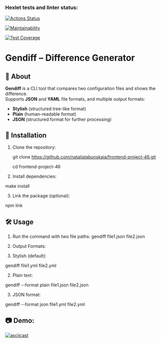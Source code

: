 ### Hexlet tests and linter status:

[![Actions Status](https://github.com/natalialabunskaia/frontend-project-46/actions/workflows/hexlet-check.yml/badge.svg)](https://github.com/natalialabunskaia/frontend-project-46/actions)

[![Maintainability](https://api.codeclimate.com/v1/badges/918cc80a627bf1e73bc8/maintainability)](https://codeclimate.com/github/natalialabunskaia/frontend-project-46/maintainability)

[![Test Coverage](https://api.codeclimate.com/v1/badges/918cc80a627bf1e73bc8/test_coverage)](https://codeclimate.com/github/natalialabunskaia/frontend-project-46/test_coverage)


# Gendiff – Difference Generator  

## 📌 About  
**Gendiff** is a CLI tool that compares two configuration files and shows the difference.  
Supports **JSON** and **YAML** file formats, and multiple output formats:  
- **Stylish** (structured tree-like format)  
- **Plain** (human-readable format)  
- **JSON** (structured format for further processing)  

## 🚀 Installation  
1. Clone the repository:  

   git clone https://github.com/natalialabunskaia/frontend-project-46.git

   cd frontend-project-46

2. Install dependencies:

make install

3. Link the package (optional):

npm link


## 🛠 Usage

1. Run the command with two file paths:
gendiff file1.json file2.json

2. Output Formats:

1. Stylish (default):

gendiff file1.yml file2.yml

2. Plain text:

gendiff --format plain file1.json file2.json

3. JSON format:

gendiff --format json file1.yml file2.yml

## 📷 Demo:

[![asciicast](https://asciinema.org/a/Lwg1lwdlPGnCuGOucPkwDXqjj.svg)](https://asciinema.org/a/Lwg1lwdlPGnCuGOucPkwDXqjj)

